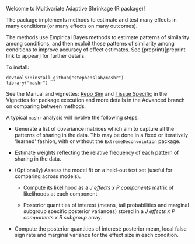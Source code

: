 Welcome to Multivariate Adaptive Shrinkage (R package)!

The package implements methods to estimate and test many effects in many conditions (or many effects on many outcomes).

The methods use Empirical Bayes methods to estimate patterns of similarity among conditions, and then exploit
those patterns of similarity among conditions to improve accuracy of effect estimates.
See (preprint)[preprint link to appear] for further details.

To install:

```
devtools::install_github("stephenslab/mashr")
library("mashr")
```

See the Manual and vignettes: [Repo Sim](Vignettes/Reprosim/newsim.html) and [Tissue Specific](Vignettes/Advanced/TissueSpecificVignette.html) in the Vignettes for package execution and more details in the Advanced branch on comparing between methods.

A typical `mashr` analysis will involve the following steps:

* Generate a list of covariance matrices which aim to capture all the patterns of sharing in the data. This may be done in a fixed or iteratively 'learned' fashion, with or without the `ExtremeDeconvolution` package.

* Estimate weights reflecting the relative frequency of each pattern of sharing in the data. 

* (Optionally) Assess the model fit on a held-out test set (useful for comparing across models).
	* Compute its likelihood as a *J effects x P components* matrix of likelihoods at each component
   
   * Posterior quantities of interest (means, tail probabilities and marginal subgroup specific posterior variances) stored in a *J effects x P components x R subgroup* array.

* Compute the posterior quantities of interest: posterior mean, local false sign rate and marginal variance for the effect size in each condition.

